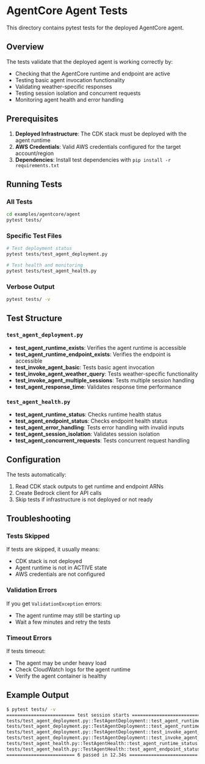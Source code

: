 # AgentCore Agent Tests

This directory contains pytest tests for the deployed AgentCore agent.

## Overview

The tests validate that the deployed agent is working correctly by:
- Checking that the AgentCore runtime and endpoint are active
- Testing basic agent invocation functionality
- Validating weather-specific responses
- Testing session isolation and concurrent requests
- Monitoring agent health and error handling

## Prerequisites

1. **Deployed Infrastructure**: The CDK stack must be deployed with the agent runtime
2. **AWS Credentials**: Valid AWS credentials configured for the target account/region
3. **Dependencies**: Install test dependencies with `pip install -r requirements.txt`

## Running Tests

### All Tests
```bash
cd examples/agentcore/agent
pytest tests/
```

### Specific Test Files
```bash
# Test deployment status
pytest tests/test_agent_deployment.py

# Test health and monitoring
pytest tests/test_agent_health.py
```

### Verbose Output
```bash
pytest tests/ -v
```

## Test Structure

### `test_agent_deployment.py`
- **test_agent_runtime_exists**: Verifies the agent runtime is accessible
- **test_agent_runtime_endpoint_exists**: Verifies the endpoint is accessible
- **test_invoke_agent_basic**: Tests basic agent invocation
- **test_invoke_agent_weather_query**: Tests weather-specific functionality
- **test_invoke_agent_multiple_sessions**: Tests multiple session handling
- **test_agent_response_time**: Validates response time performance

### `test_agent_health.py`
- **test_agent_runtime_status**: Checks runtime health status
- **test_agent_endpoint_status**: Checks endpoint health status
- **test_agent_error_handling**: Tests error handling with invalid inputs
- **test_agent_session_isolation**: Validates session isolation
- **test_agent_concurrent_requests**: Tests concurrent request handling

## Configuration

The tests automatically:
1. Read CDK stack outputs to get runtime and endpoint ARNs
2. Create Bedrock client for API calls
3. Skip tests if infrastructure is not deployed or not ready

## Troubleshooting

### Tests Skipped
If tests are skipped, it usually means:
- CDK stack is not deployed
- Agent runtime is not in ACTIVE state
- AWS credentials are not configured

### Validation Errors
If you get `ValidationException` errors:
- The agent runtime may still be starting up
- Wait a few minutes and retry the tests

### Timeout Errors
If tests timeout:
- The agent may be under heavy load
- Check CloudWatch logs for the agent runtime
- Verify the agent container is healthy

## Example Output

```bash
$ pytest tests/ -v
========================= test session starts =========================
tests/test_agent_deployment.py::TestAgentDeployment::test_agent_runtime_exists PASSED
tests/test_agent_deployment.py::TestAgentDeployment::test_agent_runtime_endpoint_exists PASSED
tests/test_agent_deployment.py::TestAgentDeployment::test_invoke_agent_basic PASSED
tests/test_agent_deployment.py::TestAgentDeployment::test_invoke_agent_weather_query PASSED
tests/test_agent_health.py::TestAgentHealth::test_agent_runtime_status PASSED
tests/test_agent_health.py::TestAgentHealth::test_agent_endpoint_status PASSED
========================= 6 passed in 12.34s =========================
```